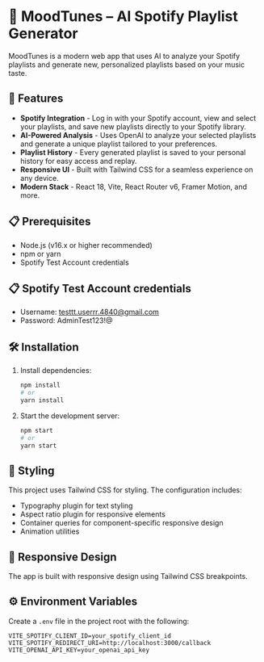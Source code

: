 # 🎵 MoodTunes – AI Spotify Playlist Generator

MoodTunes is a modern web app that uses AI to analyze your Spotify playlists and generate new, personalized playlists based on your music taste.

## 🚀 Features

- **Spotify Integration** -  Log in with your Spotify account, view and select your playlists, and save new playlists directly to your Spotify library.
- **AI-Powered Analysis** - Uses OpenAI to analyze your selected playlists and generate a unique playlist tailored to your preferences.
- **Playlist History** -  Every generated playlist is saved to your personal history for easy access and replay.
- **Responsive UI** - Built with Tailwind CSS for a seamless experience on any device.
- **Modern Stack** -  React 18, Vite, React Router v6, Framer Motion, and more.

## 📋 Prerequisites

- Node.js (v16.x or higher recommended)
- npm or yarn
- Spotify Test Account credentials


## 📋 Spotify Test Account credentials

- Username: testtt.userrr.4840@gmail.com 
- Password: AdminTest123!@


## 🛠️ Installation

1. Install dependencies:
   ```bash
   npm install
   # or
   yarn install
   ```
   
2. Start the development server:
   ```bash
   npm start
   # or
   yarn start
   ```

## 🎨 Styling

This project uses Tailwind CSS for styling. The configuration includes:

- Typography plugin for text styling
- Aspect ratio plugin for responsive elements
- Container queries for component-specific responsive design
- Animation utilities

## 📱 Responsive Design

The app is built with responsive design using Tailwind CSS breakpoints.


## ⚙️ Environment Variables

Create a `.env` file in the project root with the following:

```env
VITE_SPOTIFY_CLIENT_ID=your_spotify_client_id
VITE_SPOTIFY_REDIRECT_URI=http://localhost:3000/callback
VITE_OPENAI_API_KEY=your_openai_api_key
```
